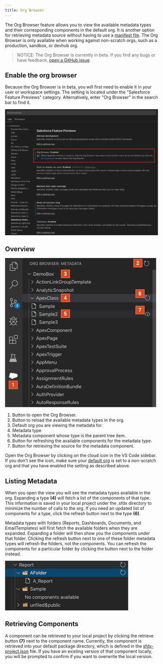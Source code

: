 ```yaml
---
title: Org Browser
---
```


The Org Browser feature allows you to view the available metadata types and their corresponding components in the default org. It is another option for retrieving metadata source without having to use a [manifest file](./org-development-model#the-manifest-packagexml-file). The Org Browser is only available when working against non-scratch orgs, such as a production, sandbox, or devhub org.

> NOTICE: The Org Browser is currently in beta. If you find any bugs or have feedback, [open a GitHub issue](../bugs-and-feedback).

## Enable the org browser

Because the Org Browser is in beta, you will first need to enable it in your user or workspace settings. The setting is located under the "Salesforce Feature Previews" category. Alternatively, enter "Org Browser" in the search bar to find it. 

![Enable Org Browser](../../images/org_browser_setting.png)

## Overview


![Org Browser Overview](../../images/org_browser_overview.png)

1. Button to open the Org Browser.
2. Button to reload the available metadata types in the org.
3. Default org you are viewing the metadata for.
4. Metadata type
5. Metadata component whose type is the parent tree item.
6. Button for refreshing the available components for the metadata type.
7. Button for retrieving the source for the metadata component.

Open the Org Browser by clicking on the cloud icon in the VS Code sidebar. If you don't see the icon, make sure your [default org](./default-org) is set to a non-scratch org and that you have enabled the setting as described above.

## Listing Metadata

When you open the view you will see the metadata types available in the org. Expanding a type **(4)** will fetch a list of the components of that type. This information is saved in your local project under the .sfdx directory to minimize the number of calls to the org. If you need an updated list of components for a type, click the refresh button next to the type **(6)**.

Metadata types with folders (Reports, Dashboards, Documents, and EmailTemplates) will first fetch the available folders when they are expanded. Expanding a folder will then show you the components under that folder. Clicking the refresh button next to one of these folder metadata types will refresh the folders, not the components. You can refresh the components for a particular folder by clicking the button next to the folder instead. 

![Metadata type with folders](../../images/org_browser_folders.png)

## Retrieving Components

A component can be retrieved to your local project by clicking the retrieve button **(7)** next to the component name. Currently, the component is retrieved into your default package directory, which is defined in the [sfdx-project.json](../getting-started/first-project#the-sfdx-projectjson-file) file. If you have an existing version of that component locally, you will be prompted to confirm if you want to overwrite the local version.